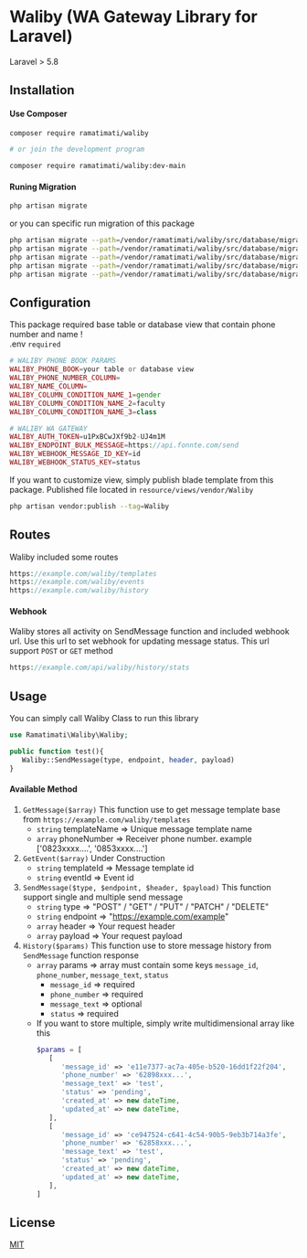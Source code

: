 # Waliby (WA Gateway Library for Laravel)

Laravel > 5.8

## Installation

#### Use Composer

```bash
composer require ramatimati/waliby

# or join the development program

composer require ramatimati/waliby:dev-main
```

#### Runing Migration
```bash 
php artisan migrate
```
or you can specific run migration of this package
``` bash
php artisan migrate --path=/vendor/ramatimati/waliby/src/database/migrations/2024_08_17_105350_create_waliby_metas_table.php
php artisan migrate --path=/vendor/ramatimati/waliby/src/database/migrations/2024_08_17_105403_create_message_templates_table.php
php artisan migrate --path=/vendor/ramatimati/waliby/src/database/migrations/2024_08_17_105510_create_message_histories_table.php
php artisan migrate --path=/vendor/ramatimati/waliby/src/database/migrations/2024_08_17_105515_create_events_table.php
php artisan migrate --path=/vendor/ramatimati/waliby/src/database/migrations/2024_08_17_105555_job_logs_table.php
```

## Configuration
This package required base table or database view that contain phone number and name !\
.env `required`
```php
# WALIBY PHONE BOOK PARAMS
WALIBY_PHONE_BOOK=your table or database view
WALIBY_PHONE_NUMBER_COLUMN=
WALIBY_NAME_COLUMN=
WALIBY_COLUMN_CONDITION_NAME_1=gender
WALIBY_COLUMN_CONDITION_NAME_2=faculty
WALIBY_COLUMN_CONDITION_NAME_3=class

# WALIBY WA GATEWAY
WALIBY_AUTH_TOKEN=u1PxBCwJXf9b2-UJ4m1M
WALIBY_ENDPOINT_BULK_MESSAGE=https://api.fonnte.com/send
WALIBY_WEBHOOK_MESSAGE_ID_KEY=id
WALIBY_WEBHOOK_STATUS_KEY=status
```

If you want to customize view, simply publish blade template from this package. Published file located in `resource/views/vendor/Waliby`
```bash
php artisan vendor:publish --tag=Waliby
```

## Routes

Waliby included some routes

```php
https://example.com/waliby/templates
https://example.com/waliby/events
https://example.com/waliby/history
```

#### Webhook
Waliby stores all activity on SendMessage function and included webhook url. Use this url to set webhook for updating message status. This url support `POST` or `GET` method
```php
https://example.com/api/waliby/history/stats
```

## Usage

You can simply call Waliby Class to run this library

```php
use Ramatimati\Waliby\Waliby;

public function test(){
   Waliby::SendMessage(type, endpoint, header, payload)
}
```

#### Available Method
1. `GetMessage($array)`
This function use to get message template base from `https://example.com/waliby/templates`
   - `string` templateName => Unique message template name
   - `array` phoneNumber => Receiver phone number. example ['0823xxxx....', '0853xxxx....']
2. `GetEvent($array)`
Under Construction
   - `string` templateId => Message template id
   - `string` eventId => Event id
3. `SendMessage($type, $endpoint, $header, $payload)` 
This function support single and multiple send message
   - `string` type => "POST" / "GET" / "PUT" / "PATCH" / "DELETE"
   - `string` endpoint => "https://example.com/example"
   - `array` header => Your request header
   - `array` payload => Your request payload 
4. `History($params)`
This function use to store message history from `SendMessage` function response
   - `array` params => array must contain some keys `message_id`, `phone_number`, `message_text`, `status`
      - `message_id` => required
      - `phone_number` => required
      - `message_text` => optional
      - `status` => required
   - If you want to store multiple, simply write multidimensional array like this
      ```php
      $params = [
         [
            'message_id' => 'e11e7377-ac7a-405e-b520-16dd1f22f204',
            'phone_number' => '62898xxx...',
            'message_text' => 'test',
            'status' => 'pending',
            'created_at' => new dateTime,
            'updated_at' => new dateTime,
         ],
         [
            'message_id' => 'ce947524-c641-4c54-90b5-9eb3b714a3fe',
            'phone_number' => '62858xxx...',
            'message_text' => 'test',
            'status' => 'pending',
            'created_at' => new dateTime,
            'updated_at' => new dateTime,
         ],
      ]
      ```


## License

[MIT](license)

